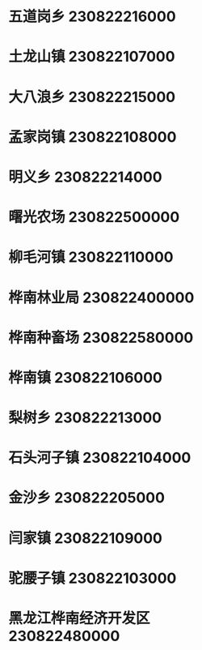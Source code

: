 # 五道岗乡 230822216000
# 土龙山镇 230822107000
# 大八浪乡 230822215000
# 孟家岗镇 230822108000
# 明义乡 230822214000
# 曙光农场 230822500000
# 柳毛河镇 230822110000
# 桦南林业局 230822400000
# 桦南种畜场 230822580000
# 桦南镇 230822106000
# 梨树乡 230822213000
# 石头河子镇 230822104000
# 金沙乡 230822205000
# 闫家镇 230822109000
# 驼腰子镇 230822103000
# 黑龙江桦南经济开发区 230822480000
